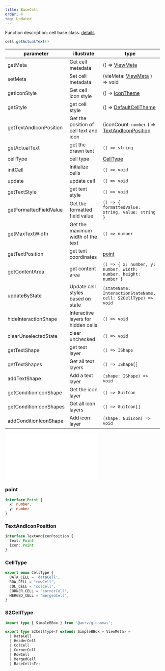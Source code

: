 ```yaml
---
title: BaseCell
order: 4
tag: Updated
---
```


Function description: cell base class. [details](https://github.com/antvis/S2/blob/next/packages/s2-core/src/cell/base-cell.ts)

```ts
cell.getActualText()
```

| parameter              | illustrate                             | type                                                                  |
| ---------------------- | -------------------------------------- | --------------------------------------------------------------------- |
| getMeta                | Get cell metadata                      | () => [ViewMeta](#viewmeta)                                           |
| setMeta                | Set cell metadata                      | (vieMeta: [ViewMeta](#viewmeta) ) => void                             |
| getIconStyle           | Get cell icon style                    | () => [IconTheme](/docs/api/general/s2-theme#icontheme)                |
| getStyle               | get cell style                         | () => [DefaultCellTheme](/docs/api/general/s2-theme#defaultcelltheme)  |
| getTextAndIconPosition | Get the position of cell text and icon | (iconCount: `number` ) => [TextAndIconPosition](#textandiconposition) |
| getActualText          | get the drawn text                     | `() => string`                                                        |
| cellType               | cell type                              | [CellType](#celltypes)                                               |
| initCell               | Initialize cells                       | `() => void`                                                          |
| update                 | update cell                            | `() => void`                                                          |
| getTextStyle           | get text style                         | `() => void`                                                          |
| getFormattedFieldValue | Get the formatted field value          | `() => { formattedValue: string, value: string }`                     |
| getMaxTextWidth        | Get the maximum width of the text      | `() => number`                                                        |
| getTextPosition        | get text coordinates                   | [point](#point)                                                       |
| getContentArea         | get content area                       | `() => { x: number, y: number, width: number, height: number }`       |
| updateByState          | Update cell styles based on state      | `(stateName: InteractionStateName, cell: S2CellType) => void`         |
| hideInteractionShape   | Interactive layers for hidden cells    | `() => void`                                                          |
| clearUnselectedState   | clear unchecked                        | `() => void`                                                          |
| getTextShape           | get text layer                         | `() => IShape`                                                        |
| getTextShapes          | Get all text layers                    | `() => IShape[]`                                                      |
| addTextShape           | Add a text layer                       | `(shape: IShape) => void`                                             |
| getConditionIconShape  | Get the icon layer                     | `() => GuiIcon`                                                       |
| getConditionIconShapes | Get all icon layers                    | `() => GuiIcon[]`                                                     |
| addConditionIconShape  | Add icon layer                         | `(shape: GuiIcon) => void`                                            |

<embed src="@/docs/common/view-meta.en.md"></embed>

### point

```ts
interface Point {
  x: number,
  y: number
}
```

### TextAndIconPosition

```ts
interface TextAndIconPosition {
  text: Point
  icon: Point
}
```

### CellType

```ts
export enum CellType {
  DATA_CELL = 'dataCell',
  ROW_CELL = 'rowCell',
  COL_CELL = 'colCell',
  CORNER_CELL = 'cornerCell',
  MERGED_CELL = 'mergedCell',
}
```

### S2CellType

```ts
import type { SimpleBBox } from '@antv/g-canvas';

export type S2CellType<T extends SimpleBBox = ViewMeta> =
  | DataCell
  | HeaderCell
  | ColCell
  | CornerCell
  | RowCell
  | MergedCell
  | BaseCell<T>;
```
